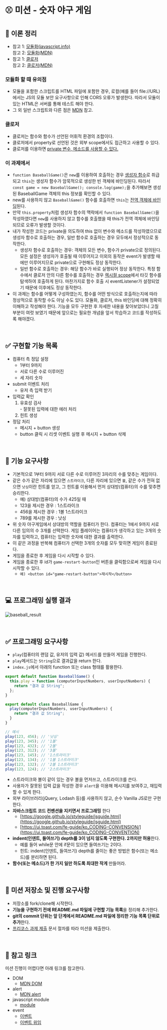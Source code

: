 # ⚾ 미션 - 숫자 야구 게임


## 📝 이론 정리
- 참고 1: [모듈화(javascript.info)](https://ko.javascript.info/import-export)  
  참고 2: [모듈화(MDN)](https://developer.mozilla.org/ko/docs/Web/JavaScript/Guide/Modules)
- 참고 1: [클로저](https://hyunseob.github.io/2016/08/30/javascript-closure/)  
  참고 2: [클로저(MDN)](https://developer.mozilla.org/ko/docs/Web/JavaScript/Closures)
### 모듈화 할 때 유의점
- 모듈을 포함한 스크립트를 HTML 파일에 포함한 경우, 로컬(예를 들어 file://URL)에서는 JS의 모듈 보안 요구사항으로 인해 CORS 오류가 발생한다. 따라서 모듈이 있는 HTML은 서버를 통해 테스트 해야 한다.
- 그 외 일반 스크립트와 다른 점은 [MDN](https://developer.mozilla.org/ko/docs/Web/JavaScript/Guide/Modules#other_differences_between_modules_and_standard_scripts) 참고.
### 클로저
- 클로저는 함수와 함수가 선언된 어휘적 환경의 조합이다.
- 클로저에서 property로 선언된 것은 외부 scope에서도 접근하고 사용할 수 있다.
- 클로저를 이용하면 [private 변수, 메소드를 사용할 수 있다.](https://developer.mozilla.org/ko/docs/Web/JavaScript/Closures#%ED%81%B4%EB%A1%9C%EC%A0%80%EB%A5%BC_%EC%9D%B4%EC%9A%A9%ED%95%B4%EC%84%9C_%ED%94%84%EB%9D%BC%EC%9D%B4%EB%B9%97_%EB%A9%94%EC%86%8C%EB%93%9C_private_method_%ED%9D%89%EB%82%B4%EB%82%B4%EA%B8%B0)
### 이 과제에서
- ``function BaseballGame()``은 ``new``를 이용하여 호출하는 경우 [생성자 함수](https://poiemaweb.com/js-this#31-%EC%83%9D%EC%84%B1%EC%9E%90-%ED%95%A8%EC%88%98-%EB%8F%99%EC%9E%91-%EB%B0%A9%EC%8B%9D)로 취급되고 ``this``는 생성자 함수가 암묵적으로 생성한 빈 객체에 바인딩된다. 따라서 ``const game = new BaseballGame(); console.log(game);``을 추가해보면 생성된 BaseballGame 객체의 this 정보를 확인할 수 있다.
- new를 사용하지 않고 ``BaseballGame()`` 함수를 호출하면 ``this``는 [전역 객체에 바인딩](https://poiemaweb.com/js-this#33-%EC%83%9D%EC%84%B1%EC%9E%90-%ED%95%A8%EC%88%98%EC%97%90-new-%EC%97%B0%EC%82%B0%EC%9E%90%EB%A5%BC-%EB%B6%99%EC%9D%B4%EC%A7%80-%EC%95%8A%EA%B3%A0-%ED%98%B8%EC%B6%9C%ED%95%A0-%EA%B2%BD%EC%9A%B0)된다.
- 만약 ``this.property``처럼 생성자 함수의 맥락에서 ``function BaseballGame()``을 작성하였다면 ``new``를 사용하지 않고 함수를 호출했을 때 this가 전역 객체에 바인딩되므로 오류가 발생할 것이다.
- 내가 작성한 코드는 private을 의도하여 this 없이 변수와 메소드를 작성하였으므로 생성자 함수로 호출하는 경우, 일반 함수로 호출하는 경우 모두에서 정상적으로 동작한다.
  - 생성자 함수로 호출하는 경우: 객체의 모든 변수, 함수가 private으로 정의된다. 모든 설정은 생성자가 호출될 때 이루어지고 이외의 동작은 event가 발생할 때에만 이루어지므로 private으로 구현해도 정상 동작한다.
  - 일반 함수로 호출하는 경우: 해당 함수가 바로 실행되어 정상 동작한다. 특정 함수에서 클로저 안의 다른 함수를 호출하는 경우 [렉시컬 scope](https://poiemaweb.com/js-scope#7-%EB%A0%89%EC%8B%9C%EC%BB%AC-%EC%8A%A4%EC%BD%94%ED%94%84)에서 타깃 함수를 탐색하여 호출하게 된다. 마찬가지로 함수 호출 시 eventListener가 설정되었기 때문에 이후에도 정상 동작한다.
- 이 과제는 함수를 어떻게 구성하였는지, 함수를 어떤 방식으로 호출하는지에 따라 정상적으로 동작할 수도 아닐 수도 있다. 모듈화, 클로저, this 바인딩에 대해 정확히 이해하고 작성해야 한다. 기능을 모두 구현한 후 자세한 내용을 찾아보았더니 고칠 부분이 여럿 보였기 때문에 앞으로는 필요한 개념을 앞서 학습하고 코드를 작성하도록 해야겠다.

<br>

## ✅ 구현할 기능 목록

- 컴퓨터 측 정답 설정
  - 1부터 9까지
  - 서로 다른 수로 이루어진
  - 세 자리 숫자
- submit 이벤트 처리
  - 유저 측 입력 받기
- 입력값 확인
    1. 유효성 검사  
      - 잘못된 입력에 대한 에러 처리
    2. 힌트 생성
- 정답 처리
  - 메시지 + button 생성
  - button 클릭 시 리셋 이벤트 실행 후 메시지 + button 삭제

<br>

## 🎯 기능 요구사항

- 기본적으로 1부터 9까지 서로 다른 수로 이루어진 3자리의 수를 맞추는 게임이다.
- 같은 수가 같은 자리에 있으면 `스트라이크`, 다른 자리에 있으면 `볼`, 같은 수가 전혀 없으면 `낫싱`이란 힌트를 얻고, 그 힌트를 이용해서 먼저 상대방(컴퓨터)의 수를 맞추면 승리한다.
  - 예) 상대방(컴퓨터)의 수가 425일 때
  - 123을 제시한 경우 : 1스트라이크
  - 456을 제시한 경우 : 1볼 1스트라이크
  - 789를 제시한 경우 : 낫싱
- 위 숫자 야구게임에서 상대방의 역할을 컴퓨터가 한다. 컴퓨터는 1에서 9까지 서로 다른 임의의 수 3개를 선택한다. 게임 플레이어는 컴퓨터가 생각하고 있는 3개의 숫자를 입력하고, 컴퓨터는 입력한 숫자에 대한 결과를 출력한다.
- 이 같은 과정을 반복해 컴퓨터가 선택한 3개의 숫자를 모두 맞히면 게임이 종료된다.
- 게임을 종료한 후 게임을 다시 시작할 수 있다.
- 게임을 종료한 후 id가 `game-restart-button`인 버튼을 클릭함으로써 게임을 다시 시작할 수 있다. 
  - `예) <button id="game-restart-button">재시작</button>`

<br>

## 💻 프로그래밍 실행 결과

![baseball_result](https://user-images.githubusercontent.com/50367798/100166088-32473e00-2eff-11eb-9454-5d45e648b37e.jpg)

<br>

## ✅ 프로그래밍 요구사항

- `play`(컴퓨터의 랜덤 값, 유저의 입력 값) 메서드를 만들어 게임을 진행한다.
- `play`메서드는 `String`으로 결과값을 return 한다.
- `index.js`에서 아래의 function 또는 class 형태를 활용한다.

```javascript
export default function BaseballGame() {
  this.play = function (computerInputNumbers, userInputNumbers) {
    return "결과 값 String";
  };
}

export default class BaseballGame {
  play(computerInputNumbers, userInputNumbers) {
    return "결과 값 String";
  }
}

// 예시
play(123, 456); // '낫싱'
play(123, 345); // '1볼'
play(123, 432); // '2볼'
play(123, 312); // '3볼'
play(123, 145); // '1스트라이크'
play(123, 134); // '1볼 1스트라이크'
play(123, 132); // '2볼 1스트라이크'
play(123, 124); // '2스트라이크'
```

- 스트라이크와 볼이 같이 있는 경우 볼을 먼저쓰고, 스트라이크를 쓴다.
- 사용자가 잘못된 입력 값을 작성한 경우 `alert`을 이용해 메시지를 보여주고, 재입력할 수 있게 한다.
- 외부 라이브러리(jQuery, Lodash 등)를 사용하지 않고, 순수 Vanilla JS로만 구현한다.
- **자바스크립트 코드 컨벤션을 지키면서 프로그래밍** 한다
  - [https://google.github.io/styleguide/jsguide.html](https://google.github.io/styleguide/jsguide.html)
  - [https://ui.toast.com/fe-guide/ko_CODING-CONVENSION/](https://ui.toast.com/fe-guide/ko_CODING-CONVENTION)
- **indent(인덴트, 들여쓰기) depth를 3이 넘지 않도록 구현한다. 2까지만 허용**한다.
  - 예를 들어 while문 안에 if문이 있으면 들여쓰기는 2이다.
  - 힌트: indent(인덴트, 들여쓰기) depth를 줄이는 좋은 방법은 함수(또는 메소드)를 분리하면 된다.
- **함수(또는 메소드)가 한 가지 일만 하도록 최대한 작게** 만들어라.

<br>

## 📝 미션 저장소 및 진행 요구사항

- 저장소를 fork/clone해 시작한다.
- **기능을 구현하기 전에 README.md 파일에 구현할 기능 목록**을 정리해 추가한다.
- **git의 commit 단위는 앞 단계에서 README.md 파일에 정리한 기능 목록 단위로 추가**한다.
- [프리코스 과제 제출](https://github.com/woowacourse/woowacourse-docs/tree/master/precourse) 문서 절차를 따라 미션을 제출한다.

<br>

## 🔗 참고 링크

미션 진행이 어렵다면 아래 링크를 참고한다.

- DOM
  - [MDN DOM](https://developer.mozilla.org/ko/docs/Web/API/Document_Object_Model/%EC%86%8C%EA%B0%9C)
- alert
  - [MDN alert](https://developer.mozilla.org/ko/docs/Web/API/Window/alert)
- javascript module
  - [module](https://ko.javascript.info/modules-intro)
- event
  - [이벤트](https://ko.javascript.info/introduction-browser-events)
  - [이벤트 위임](https://ko.javascript.info/event-delegation)
